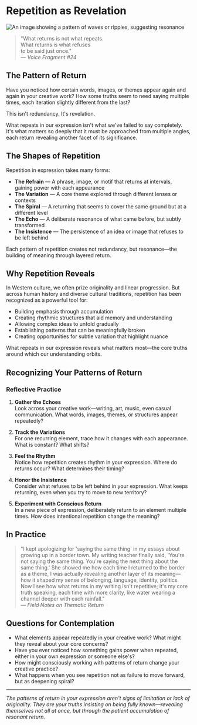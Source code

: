 # Repetition as Revelation

![An image showing a pattern of waves or ripples, suggesting resonance](https://github.com/user-attachments/assets/placeholder-repetition.jpg)

> "What returns is not what repeats.  
> What returns is what refuses  
> to be said just once."  
> — *Voice Fragment #24*

## The Pattern of Return

Have you noticed how certain words, images, or themes appear again and again in your creative work? How some truths seem to need saying multiple times, each iteration slightly different from the last?

This isn't redundancy. It's revelation.

What repeats in our expression isn't what we've failed to say completely. It's what matters so deeply that it must be approached from multiple angles, each return revealing another facet of its significance.

## The Shapes of Repetition

Repetition in expression takes many forms:

- **The Refrain** — A phrase, image, or motif that returns at intervals, gaining power with each appearance
- **The Variation** — A core theme explored through different lenses or contexts
- **The Spiral** — A returning that seems to cover the same ground but at a different level
- **The Echo** — A deliberate resonance of what came before, but subtly transformed
- **The Insistence** — The persistence of an idea or image that refuses to be left behind

Each pattern of repetition creates not redundancy, but resonance—the building of meaning through layered return.

## Why Repetition Reveals

In Western culture, we often prize originality and linear progression. But across human history and diverse cultural traditions, repetition has been recognized as a powerful tool for:

- Building emphasis through accumulation
- Creating rhythmic structures that aid memory and understanding
- Allowing complex ideas to unfold gradually
- Establishing patterns that can be meaningfully broken
- Creating opportunities for subtle variation that highlight nuance

What repeats in our expression reveals what matters most—the core truths around which our understanding orbits.

## Recognizing Your Patterns of Return

### Reflective Practice

1. **Gather the Echoes**  
   Look across your creative work—writing, art, music, even casual communication. What words, images, themes, or structures appear repeatedly?

2. **Track the Variations**  
   For one recurring element, trace how it changes with each appearance. What is constant? What shifts?

3. **Feel the Rhythm**  
   Notice how repetition creates rhythm in your expression. Where do returns occur? What determines their timing?

4. **Honor the Insistence**  
   Consider what refuses to be left behind in your expression. What keeps returning, even when you try to move to new territory?

5. **Experiment with Conscious Return**  
   In a new piece of expression, deliberately return to an element multiple times. How does intentional repetition change the meaning?

## In Practice

> "I kept apologizing for 'saying the same thing' in my essays about growing up in a border town. My writing teacher finally said, 'You're not saying the same thing. You're saying the next thing about the same thing.' She showed me how each time I returned to the border as a theme, I was actually revealing another layer of its meaning—how it shaped my sense of belonging, language, identity, politics. Now I see how what returns in my writing isn't repetitive; it's my core truth speaking, each time with more clarity, like water wearing a channel deeper with each rainfall."  
> — *Field Notes on Thematic Return*

## Questions for Contemplation

- What elements appear repeatedly in your creative work? What might they reveal about your core concerns?
- Have you ever noticed how something gains power when repeated, either in your own expression or someone else's?
- How might consciously working with patterns of return change your creative practice?
- What happens when you see repetition not as failure to move forward, but as deepening spiral?

---

*The patterns of return in your expression aren't signs of limitation or lack of originality. They are your truths insisting on being fully known—revealing themselves not all at once, but through the patient accumulation of resonant return.*
